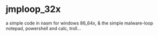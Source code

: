 # jmploop_32x
a simple code in nasm for windows 86_64x, &amp; the simple malware-loop notepad, powershell and calc, troll...
